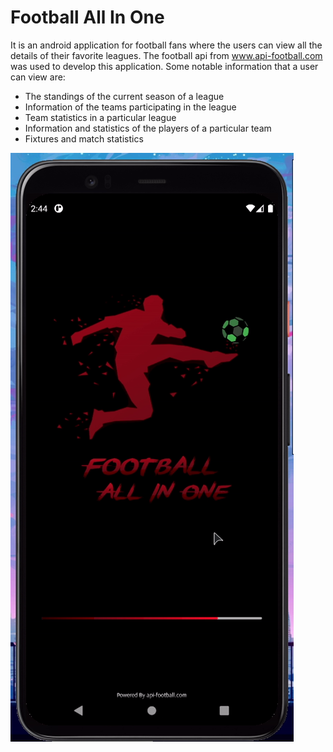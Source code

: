 # Football All In One
It is an android application for football fans where the users can view all the details of their favorite leagues. The football api from www.api-football.com was used to develop this application.
Some notable information that a user can view are:
- The standings of the current season of a league
- Information of the teams participating in the league
- Team statistics in a particular league 
- Information and statistics of the players of a particular team
- Fixtures and match statistics

![alt text](https://github.com/Tashdidtrdb/Football_all_in_one/blob/master/Screenshots/loading?raw=true)
